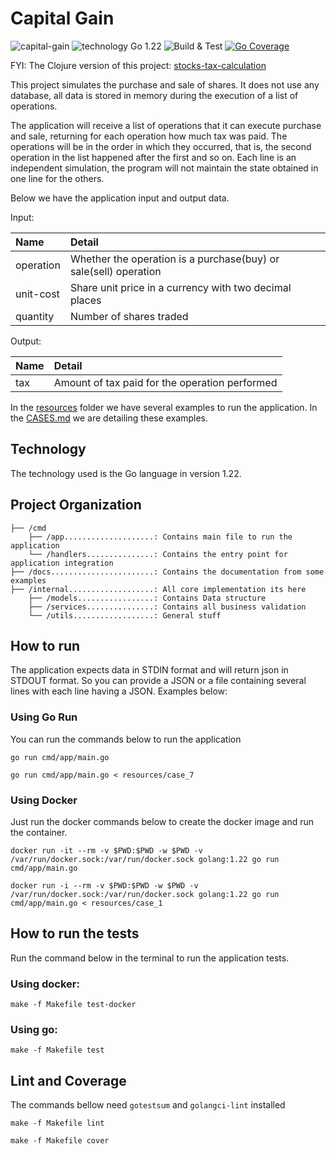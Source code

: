 # Capital Gain
![capital-gain](https://img.shields.io/badge/capital--gain-gray?logo=go)
![technology Go 1.22](https://img.shields.io/badge/technology-go%201.22-blue.svg)
![Build & Test](https://github.com/FabsHC/capital-gain/actions/workflows/go.yml/badge.svg)
[![Go Coverage](https://github.com/FabsHC/capital-gain/wiki/coverage.svg)](https://raw.githack.com/wiki/FabsHC/capital-gain/coverage.html)

FYI: The Clojure version of this project: [stocks-tax-calculation](https://github.com/FabsHC/stock-tax-calculation)

This project simulates the purchase and sale of shares. It does not use any database, all data is stored in memory during the execution of a list of operations.

The application will receive a list of operations that it can execute purchase and sale, returning for each operation how much tax was paid.
The operations will be in the order in which they occurred, that is, the second operation in the list happened after the first and so on.
Each line is an independent simulation, the program will not maintain the state obtained in one line for the others.

Below we have the application input and output data.<br>

Input:

| Name              | Detail                                                           |
|:------------------|:-----------------------------------------------------------------| 
| operation         | Whether the operation is a purchase(buy) or sale(sell) operation |
| unit-cost         | Share unit price in a currency with two decimal places           |
| quantity          | Number of shares traded                                          |

Output:

| Name | Detail                                         |
|:-----|:-----------------------------------------------| 
| tax  | Amount of tax paid for the operation performed |

In the [resources](resources) folder we have several examples to run the application.
In the [CASES.md](docs/CASES.md) we are detailing these examples.

## Technology
The technology used is the Go language in version 1.22.

## Project Organization
```
├── /cmd
    ├── /app....................: Contains main file to run the application
    └── /handlers...............: Contains the entry point for application integration
├── /docs.......................: Contains the documentation from some examples
├── /internal...................: All core implementation its here
    ├── /models.................: Contains Data structure
    ├── /services...............: Contains all business validation
    └── /utils..................: General stuff
```

## How to run
The application expects data in STDIN format and will return json in STDOUT format. So you can provide a JSON or a file containing several lines with each line having a JSON.
Examples below:

### Using Go Run
You can run the commands below to run the application
```shell
go run cmd/app/main.go
```
```shell
go run cmd/app/main.go < resources/case_7 
```

### Using Docker
Just run the docker commands below to create the docker image and run the container.
``` shell
docker run -it --rm -v $PWD:$PWD -w $PWD -v /var/run/docker.sock:/var/run/docker.sock golang:1.22 go run cmd/app/main.go
```
``` shell
docker run -i --rm -v $PWD:$PWD -w $PWD -v /var/run/docker.sock:/var/run/docker.sock golang:1.22 go run cmd/app/main.go < resources/case_1
```

## How to run the tests
Run the command below in the terminal to run the application tests.<br>
### Using docker:
```shell
make -f Makefile test-docker
```
### Using go:
```shell
make -f Makefile test
```

## Lint and Coverage
The commands bellow need `gotestsum` and `golangci-lint` installed
```shell
make -f Makefile lint
```
```shell
make -f Makefile cover
```
